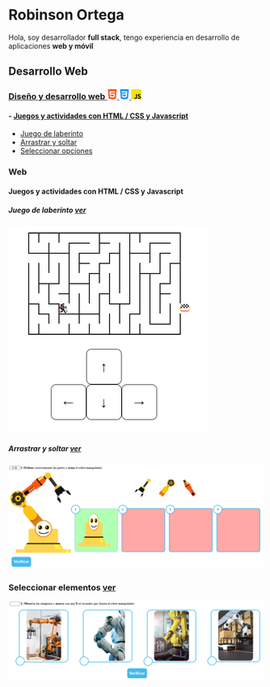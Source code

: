 # Robinson Ortega

Hola, soy desarrollador **full stack**, tengo experiencia en desarrollo de aplicaciones **web y móvil**

## Desarrollo Web

### [Diseño y desarrollo web ![html](/assets/icons/html-5.png) ![html](/assets/icons/css-3.png) ![html](/assets/icons/js.png)](#web)

#### - [Juegos y actividades con HTML / CSS y Javascript](#juegos)

- [Juego de laberinto](#labernto)
- [Arrastrar y soltar](#dragdrop)
- [Seleccionar opciones](#select)

### Web

<a id="juegos"></a>

#### Juegos y actividades con HTML / CSS y Javascript

<a id="labernto"></a>

##### Juego de laberinto <a href="https://github.com/RKOrtega94/laberinto" target="_blank">ver</a>

![laberinto](/assets/images/laberinto.png)

<a id="dragdrop"></a>

##### Arrastrar y soltar <a href="https://github.com/RKOrtega94/draggable_game" target="_blank">ver</a>

![dragdrop](/assets/images/dragdrop.png)

<a id="select"></a>

### Seleccionar elementos <a href="https://github.com/RKOrtega94/chose_game" target="_blank">ver</a>

![select](/assets/images/selleccion.png)
